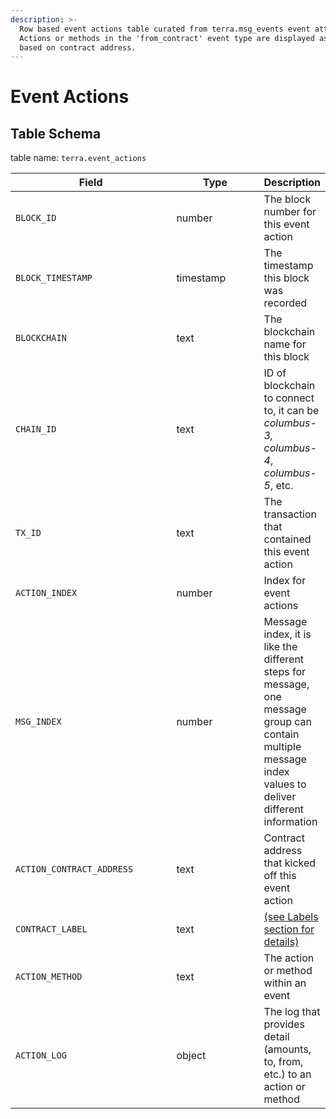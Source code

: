 ```yaml
---
description: >-
  Row based event actions table curated from terra.msg_events event attributes.
  Actions or methods in the 'from_contract' event type are displayed as records
  based on contract address.
---
```


# Event Actions

## Table Schema

table name: `terra.event_actions`

<table><thead><tr><th width="277.1723384899322">Field</th><th width="154.6185569170212">Type</th><th>Description</th></tr></thead><tbody><tr><td><code>BLOCK_ID</code></td><td>number</td><td>The block number for this event action</td></tr><tr><td><code>BLOCK_TIMESTAMP</code></td><td>timestamp</td><td>The timestamp this block was recorded</td></tr><tr><td><code>BLOCKCHAIN</code></td><td>text</td><td>The blockchain name for this block</td></tr><tr><td><code>CHAIN_ID</code></td><td>text</td><td>ID of blockchain to connect to, it can be <em>columbus-3, columbus-4</em>, <em>columbus-5</em>, etc.</td></tr><tr><td><code>TX_ID</code></td><td>text</td><td>The transaction that contained this event action</td></tr><tr><td><code>ACTION_INDEX</code></td><td>number</td><td>Index for event actions</td></tr><tr><td><code>MSG_INDEX</code></td><td>number</td><td>Message index, it is like the different steps for message, one message group can contain multiple message index values to deliver different information</td></tr><tr><td><code>ACTION_CONTRACT_ADDRESS</code></td><td>text</td><td>Contract address that kicked off this event action</td></tr><tr><td><code>CONTRACT_LABEL</code></td><td>text</td><td><a href="../../../../labels/">(see Labels section for details)</a></td></tr><tr><td><code>ACTION_METHOD</code></td><td>text</td><td>The action or method within an event</td></tr><tr><td><code>ACTION_LOG</code></td><td>object</td><td>The log that provides detail (amounts, to, from, etc.) to an action or method</td></tr></tbody></table>
